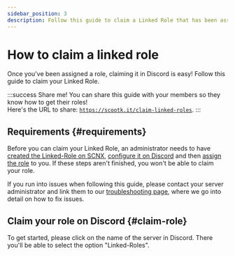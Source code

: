 ```yaml
---
sidebar_position: 3
description: Follow this guide to claim a Linked Role that has been assigned to you.
---
```


# How to claim a linked role

Once you've been assigned a role, claiming it in Discord is easy! Follow this guide to claim your Linked Role.

:::success Share me!
You can share this guide with your members so they know how to get their roles!\
Here's the URL to share: [`https://scootk.it/claim-linked-roles`](https://scootk.it/claim-linked-roles).
:::

## Requirements {#requirements}

Before you can claim your Linked Role, an administrator needs to
have [created the Linked-Role on SCNX](./role-managment#create-linked-scnx-role), [configure it on Discord](./role-managment#linked-role-on-discord)
and then [assign the role](./user-managment#add-role) to you. If these steps aren't finished, you won't be able to claim
your role.

If you run into issues when following this guide, please contact your server administrator and link them to
our [troubleshooting page](./troubleshooting), where we go into detail on how to fix issues.

## Claim your role on Discord {#claim-role}

To get started, please click on the name of the server in Discord. There you'll be able to select the option "Linked-Roles".